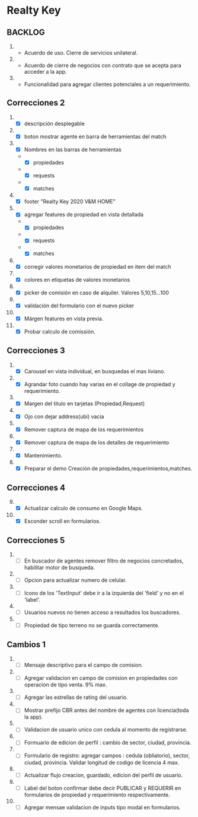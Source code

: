 # Realty Key

## BACKLOG
1. - Acuerdo de uso. Cierre de servicios unilateral.
2. - Acuerdo de cierre de negocios con contrato que se acepta para acceder a la app.
3. - Funcionalidad para agregar clientes potenciales a un requerimiento.

## Correcciones 2

1. - [x] descripción desplegable

2. - [X] boton mostrar agente en barra de herramientas del match

3. - [x] Nombres en las barras de herramientas
    - - [x]  propiedades
    - - [x]  requests
    - - [x]  matches
4. - [x] footer "Realty Key 2020 V&M HOME"

5. - [x] agregar features de propiedad en vista detallada
    - - [x]  propiedades
    - - [x]  requests
    - - [x]  matches
6. - [x] corregir valores monetarios de propiedad en item del match

7. - [x] colores en etiquetas de valores monetarios

8. - [x] picker de comisión en caso de alquiler. Valores 5,10,15...100

9. - [x] validación del formulario con el nuevo picker

10. - [x] Márgen features en vista previa.

11. - [x] Probar calculo de comissión.

## Correcciones 3

1. - [x] Carousel en vista individual, en busquedas el mas liviano.
2. - [x] Agrandar foto cuando hay varias en el collage de propiedad y requerimiento.

3. - [x] Margen del titulo en tarjetas (Propiedad,Request)

4. - [x] Ojo con dejar address(ubi) vacía 
5. - [x] Remover captura de mapa de los requerimientos
6. - [x] Remover captura de mapa de los detalles de requerimiento
7. - [x] Mantenimiento.
8. - [x] Preparar el demo Creación de propiedades,requerimientos,matches.

## Correcciones 4

9. - [x] Actualizar calculo de consumo en Google Maps.
10. - [x] Esconder scroll en formularios.

## Correcciones 5

1. - [ ] En buscador de agentes remover filtro de negocios concretados, habilitar motor de busqueda.
2. - [ ] Opcion para actualizar numero de celular.
3. - [ ] Icono de los 'TextInput' debe ir a la izquierda del 'field' y no en el 'label'.
4. - [ ] Usuarios nuevos no tienen acceso a resultados los buscadores.
5. - [ ] Propiedad de tipo terreno no se guarda correctamente.

## Cambios 1

1. - [ ] Mensaje descriptivo para el campo de comision.
2. - [ ] Agregar validacion en campo de comision en propiedades con operacion de tipo venta. 9% max.
3. - [ ] Agregar las estrellas de rating del usuario.
4. - [ ] Mostrar prefijo CBR antes del nombre de agentes con licencia(toda la app).
5. - [ ] Validacion de usuario unico con cedula al momento de registrarse.
6. - [ ] Formuario de edicion de perfil : cambio de sector, ciudad, provincia.
7. - [ ] Formulario de registro: agregar campos : cedula (obliatorio), sector, ciudad, provincia. Validar longitud de codigo de licencia 4 max.
8. - [ ] Actualizar flujo creacion, guardado, edicion del perfil de usuario.
9. - [ ] Label del boton confirmar debe decir PUBLICAR y REQUERIR en formularios de propiedad y requerimiento respectivamente.
10. - [ ] Agregar mensae validacion de inputs tipo modal en formularios.
